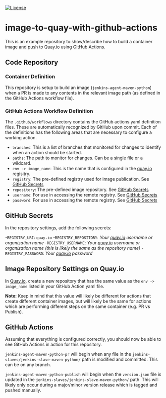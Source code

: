 [![License](https://img.shields.io/github/license/HunterGerlach/image-to-quay-with-github-actions?color=informational)](LICENSE)

# image-to-quay-with-github-actions

This is an example repository to show/describe how to build a container image and push to [Quay.io][1] using GitHub Actions.

## Code Repository

### Container Definition
This repository is setup to build an image (`jenkins-agent-maven-python`) when a PR is made to any contents in the relevant image path (as defined in the GitHub Actions workflow file). 

### GitHub Actions Workflow Definition

The `.github/workflows` directory contains the GitHub actions yaml definition files. These are automatically recognized by GitHub upon commit. Each of the definitions has the following areas that are necessary to configure a working action.

- `branches`: This is a list of branches that monitored for changes to identify when an action should be started.
-  `paths`: The path to monitor for changes. Can be a single file or a wildcard.
- `env -> image_name`: This is the name that is configured in the [quay.io][1] regisitry. 
- `registry`: The pre-defined registry used for image publication. See [GitHub Secrets](#github-secrets)
- `repository`: The pre-defined image repository. See [GitHub Secrets](#github-secrets)
- `username`: For use in accessing the remote registry. See [GitHub Secrets](#github-secrets)
- `password`: For use in accessing the remote registry. See [GitHub Secrets](#github-secrets)

## GitHub Secrets

In the repository settings, add the following secrets:

 -`REGISTRY_URI`: `quay.io`
 -`REGISTRY_REPOSITORY`:  _Your [quay.io][1] username or organization name_
 -`REGISTRY_USERNAME`:  _Your [quay.io][1] username or organization name (this is likely the same as the repository name)_
 -`REGISTRY_PASSWORD`:  _Your [quay.io][1] password_

## Image Repository Settings on Quay.io

In [Quay.io][1], create a new repository that has the same value as the `env -> image_name` listed in your GitHub Action yaml file. 

**Note:** Keep in mind that this value will likely be different for actions that create different container images, but will likely be the same for actions which are performing different steps on the same container (e.g. PR vs Publish).

## GitHub Actions

Assuming that everything is configured correctly, you should now be able to see GitHub Actions in action for this repository.

`jenkins-agent-maven-python-pr` will begin when any file in the `jenkins-slaves/jenkins-slave-maven-python/` path is modified and committed. This can be on any branch.

`jenkins-agent-maven-python-publish` will begin when the `version.json` file is updated in the `jenkins-slaves/jenkins-slave-maven-python/` path. This will likely only occur during a major/minor version release which is tagged and pushed manually.

[1]: https://quay.io
